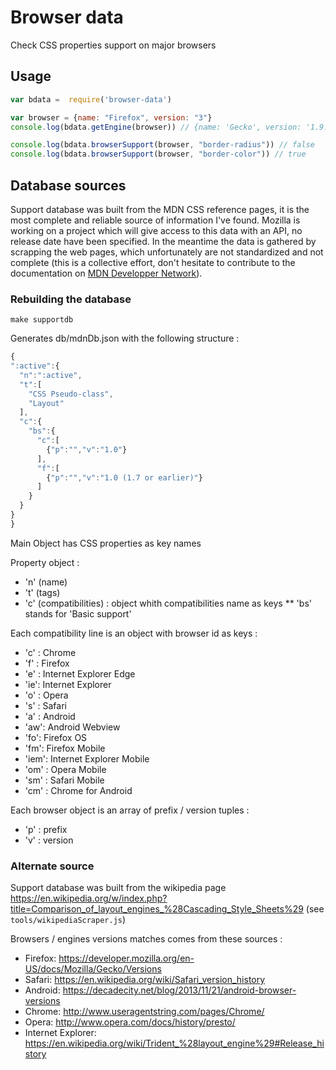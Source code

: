 # Browser data

Check CSS properties support on major browsers

## Usage

```javascript
var bdata =  require('browser-data')

var browser = {name: "Firefox", version: "3"}
console.log(bdata.getEngine(browser)) // {name: 'Gecko', version: '1.9.1'}

console.log(bdata.browserSupport(browser, "border-radius")) // false
console.log(bdata.browserSupport(browser, "border-color")) // true
```

## Database sources

Support database was built from the MDN CSS reference pages, it is the most complete and reliable source of information I've found. Mozilla is working on a project which will give access to this data with an API, no release date have been specified. In the meantime the data is gathered by scrapping the web pages, which unfortunately are not standardized and not complete (this is a collective effort, don't hesitate to contribute to the documentation on [MDN Developper Network](https://developer.mozilla.org/en-US/docs/Web/CSS/Reference)).

### Rebuilding the database

`make supportdb`

Generates db/mdnDb.json with the following structure : 

```javascript
{
":active":{
  "n":":active",
  "t":[
    "CSS Pseudo-class",
    "Layout"
  ],
  "c":{
    "bs":{
      "c":[
        {"p":"","v":"1.0"}
      ],
      "f":[
        {"p":"","v":"1.0 (1.7 or earlier)"}
      ]
    }
  }
}
}
```


Main Object has CSS properties as key names

Property object :

* 'n' (name)
* 't' (tags)
* 'c' (compatibilities) : object whith compatibilities name as keys
**  'bs' stands for 'Basic support'

Each compatibility line is an object with browser id as keys :

*   'c' : Chrome
*   'f' : Firefox
*   'e' : Internet Explorer Edge
*   'ie': Internet Explorer
*   'o' : Opera
*   's' : Safari
*   'a' : Android
*   'aw': Android Webview
*   'fo': Firefox OS
*   'fm': Firefox Mobile
*   'iem': Internet Explorer Mobile
*   'om' : Opera Mobile
*   'sm' : Safari Mobile
*   'cm' : Chrome for Android

Each browser object is an array of prefix / version tuples : 
* 'p' : prefix
* 'v' : version


### Alternate source

Support database was built from the wikipedia page https://en.wikipedia.org/w/index.php?title=Comparison_of_layout_engines_%28Cascading_Style_Sheets%29 (see `tools/wikipediaScraper.js`)

Browsers / engines versions matches comes from these sources : 

* Firefox: https://developer.mozilla.org/en-US/docs/Mozilla/Gecko/Versions
* Safari: https://en.wikipedia.org/wiki/Safari_version_history
* Android: https://decadecity.net/blog/2013/11/21/android-browser-versions
* Chrome: http://www.useragentstring.com/pages/Chrome/
* Opera: http://www.opera.com/docs/history/presto/
* Internet Explorer: https://en.wikipedia.org/wiki/Trident_%28layout_engine%29#Release_history

